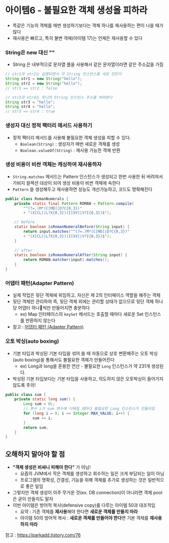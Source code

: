 # 아이템6 - 불필요한 객체 생성을 피하라

* 똑같은 기능의 객체를 매번 생성하기보다는 객체 하나를 재사용하는 편이 나을 때가 많다
* 재사용은 빠르고, 특히 불변 객체(아이템 17)는 언제든 재사용할 수 있다

### String은 new 대신 ""

* String 은 내부적으로 문자열 풀을 사용해서 같은 문자열이라면 같은 주소값을 가짐

```java
// str1과 str2는 실행되면서 각 String 인스턴스를 새로 만든다
String str1 = new String("hello");
String str2 = new String("hello");
// str1 == str2 : false

// str3과 str4는 하나의 String 인스턴스 주소를 바라본다
String str3 = "hello";
String str4 = "hello";
// str3 == str4 : true
```

### 생성자 대신 정적 팩터리 메서드 사용하기

* 정적 팩터리 메서드를 사용해 불필요한 객체 생성을 피할 수 있다.
  * `Boolean(String)` : 생성자가 매번 새로운 객체를 생성
  * `Boolean.valueOf(String)` : 재사용 가능한 객체 반환

### 생성 비용이 비싼 객체는 캐싱하여 재사용하자

* `String.matches` 메서드는 Pattern 인스턴스가 생성되고 한번 사용한 뒤 버려져서 가비지 컬렉션 대상이 되어 생성 비용이 비싼 객체에 속한다
* `Pattern` 을 생성해두고 재사용하면 성능도 개선가능하고, 코드도 명확해진다

```java
public class RomanNumerals {
	private static final Pattern ROMAN = Pattern.compile( 
		"^(?=.)M*(C[MD]|D?C{0,3})" 
		+ "(X[CL]|L?X{0,3})(I[XV]|V?I{0,3})$"); 

	// before
	static boolean isRomanNumeralBefore(String input) { 
		return input.matches("^(?=.)M*(C[MD]|D?C{0,3})" 
		+ "(X[CL]|L?X{0,3})(I[XV]|V?I{0,3})$"); 
	}
	
	// after
	static boolean isRomanNumeralAfter(String input) { 
		return ROMAN.matcher(input).matches(); 
	} 
}
```

### 어댑터 패턴(Adapter Pattern)

* 실제 작업은 뒷단 객체에 위임하고, 자신은 제 2의 인터페이스 역할을 해주는 객체
* 뒷단 객체만 관리하여 즉, 뒷단 객체 외에는 관리할 상태가 없으므로 뒷단 객체 하나당 어댑터 하나씩만 만들어지면 충분하다
  * ex) Map 인터페이스의 `keySet` 메서드는 호출할 때마다 새로운 Set 인스턴스를 반환하지 않는다
* 참고 : [어댑터 패턴 (Adapter Pattern)](https://johngrib.github.io/wiki/pattern/adapter/)

### 오토 박싱(auto boxing)

* 기본 타입과 박싱된 기본 타입을 섞어 쓸 때 자동으로 상호 변환해주는 오토 박싱(auto boxing)을 통해서도 불필요한 객체가 만들어진다
  * ex) Long과 long을 혼용한 연산 - 불필요한 `Long` 인스턴스가 약 231개 생성된다.
* 박싱된 기본 타입보다는 기본 타입을 사용하고, 의도하지 않은 오토박싱이 들어가지 않도록 주의!

```java
public class sum {
    private static long sum() {
        Long sum = 0L;
        // 변수 i가 sum 변수에 더해질 때마다 불필요한 Long 인스턴스가 만들어짐
        for (long i = 0; i <= Integer.MAX_VALUE; i++) {
            sum += i;
        }
        return sum;
    }
}
```

## 오해하지 말아야 할 점

* **"객체 생성은 비싸니 피해야 한다"** 가 아님!
  * 요즘의 JVM에서 작은 객체를 생성하고 회수하는 일은 크게 부담되는 일이 아님
  * 프로그램의 명확성, 간결성, 기능을 위해 객체를 추가로 생성하는 것은 일반적으로 좋은 일임
* 그렇지만 객체 생성이 아주 무거운 것(ex. DB connection)이 아니라면 객체 pool은 굳이 만들지도 말자
* 이번 아이템은 방어적 복사(defensive copy)를 다루는 아이템 50과 대조적임
  * 요약 : 기존 객체를 **재사용**해야 한다면 **새로운 객체를 만들지 마라**
  * 아이템 50의 방어적 복사 : **새로운 객체를 만들어야 한다**면 기본 객체를 **재사용하지 마라**

참고 : https://parkadd.tistory.com/76
